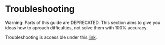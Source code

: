 # Troubleshooting

Warning: Parts of this guide are DEPRECATED. This section aims to give you ideas how to aproach difficulties, not solve them with 100% accuracy.

Troubleshooting is accessible under this [link](https://energylogserver.com/portal-manage/#data/AOK_KnowledgeBase/list/Troubleshooting).